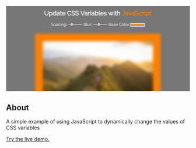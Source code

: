 ![CSS Variables screenshot](screenshot.png)

## About
A simple example of using JavaScript to dynamically change the values of CSS variables

[Try the live demo.](https://rawgit.com/StephanieCunnane/javascript30/master/03%20-%20CSS%20Variables/index.html)
